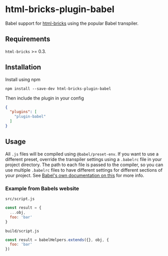 # html-bricks-plugin-babel

Babel support for [html-bricks](https://github.com/html-bricks/html-bricks) using the popular Babel transpiler.

## Requirements

`html-bricks` >= 0.3.

## Installation

Install using npm

`npm install --save-dev html-bricks-plugin-babel`

Then include the plugin in your config

```json
{
  "plugins": [
    "plugin-babel"
  ]
}
```

## Usage

All `.js` files will be compiled using `@babel/preset-env`. If you want to use a different preset, override the transpiler settings using a `.babelrc` file in your project directory. The path to each file is passed to the compiler, so you can use multiple `.babelrc` files to have different settings for different sections of your project. See [Babel's own documentation on this](https://babeljs.io/docs/en/config-files#file-relative-configuration) for more info.

### Example from Babels website

`src/script.js`

```js
const result = {
  ...obj,
  foo: 'bar'
}
```

`build/script.js`

```js
const result = babelHelpers.extends({}, obj, {
  foo: 'bar'
})
```
